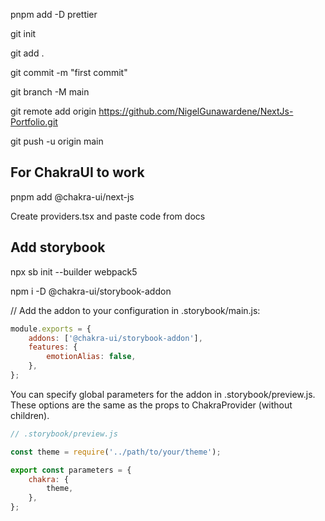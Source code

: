pnpm add -D prettier

git init

git add .

git commit -m "first commit"

git branch -M main

git remote add origin https://github.com/NigelGunawardene/NextJs-Portfolio.git

git push -u origin main

## For ChakraUI to work

pnpm add @chakra-ui/next-js

Create providers.tsx and paste code from docs

## Add storybook

npx sb init --builder webpack5

npm i -D @chakra-ui/storybook-addon

// Add the addon to your configuration in .storybook/main.js:

```js
module.exports = {
	addons: ['@chakra-ui/storybook-addon'],
	features: {
		emotionAlias: false,
	},
};
```

You can specify global parameters for the addon in .storybook/preview.js. These options are the same as the props to ChakraProvider (without children).

```js
// .storybook/preview.js

const theme = require('../path/to/your/theme');

export const parameters = {
	chakra: {
		theme,
	},
};
```

